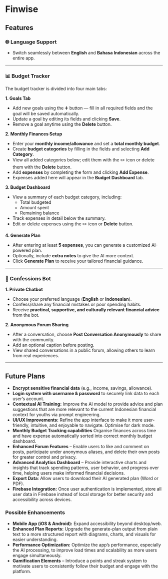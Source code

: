 # Finwise

## Features

### 🌐 Language Support

- Switch seamlessly between **English** and **Bahasa Indonesian** across the entire app.

---

### 📊 Budget Tracker

The budget tracker is divided into four main tabs:

**1. Goals Tab**

- Add new goals using the ➕ button — fill in all required fields and the goal will be saved automatically.
- Update a goal by editing its fields and clicking **Save**.
- Remove a goal anytime using the **Delete** button.

**2. Monthly Finances Setup**

- Enter your **monthly income/allowance** and set a **total monthly budget**.
- Create **budget categories** by filling in the fields and selecting **Add Category**.
- View all added categories below; edit them with the ✏️ icon or delete them with the **Delete** button.
- Add **expenses** by completing the form and clicking **Add Expense**.
- Expenses added here will appear in the **Budget Dashboard** tab.

**3. Budget Dashboard**

- View a summary of each budget category, including:
  - Total budgeted
  - Amount spent
  - Remaining balance
- Track expenses in detail below the summary.
- Edit or delete expenses using the ✏️ icon or **Delete** button.

**4. Generate Plan**

- After entering at least **5 expenses**, you can generate a customized AI-powered plan.
- Optionally, include **extra notes** to give the AI more context.
- Click **Generate Plan** to receive your tailored financial guidance.

---

### 📝 Confessions Bot

**1. Private Chatbot**

- Choose your preferred language (**English** or **Indonesian**).
- Confess/share any financial mistakes or poor spending habits.
- Receive **practical, supportive, and culturally relevant financial advice** from the bot.

**2. Anonymous Forum Sharing**

- After a conversation, choose **Post Conversation Anonymously** to share with the community.
- Add an optional caption before posting.
- View shared conversations in a public forum, allowing others to learn from real experiences.

---

## Future Plans
- **Encrypt sensitive financial data** (e.g., income, savings, allowance).
- **Login system with username & password** to securely link data to each user’s account.
- **Contextual AI Training:** Improve the AI model to provide advice and plan suggestions that are more relevant to the current Indonesian financial context for youths via prompt engineering.
- **UI/UX Improvements:** Refine the app interface to make it more user-friendly, intuitive, and enjoyable to navigate. Optimise for dark mode. 
- **Monthly Budget Tracking capabilities** Organise finances across time and have expense automatically sorted into correct monthly budget dashboard.
- **Enhanced Forum Features** – Enable users to like and comment on posts, participate under anonymous aliases, and delete their own posts for greater control and privacy.
- **Advanced Analytics Dashboard** – Provide interactive charts and insights that track spending patterns, user behavior, and progress over time, helping users make informed financial decisions.
- **Export Data**: Allow users to download their AI generated plan (Word or PDF).
- **Firebase Integration:** Once user authentication is implemented, store all user data in Firebase instead of local storage for better security and accessibility across devices.

### Possible Enhancements
- **Mobile App (iOS & Android):** Expand accessibility beyond desktop/web.
- **Enhanced Plan Reports:** Upgrade the generate-plan output from plain text to a more structured report with diagrams, charts, and visuals for easier understanding.
- **Performance Optimization:** Optimize the app’s performance, especially the AI processing, to improve load times and scalability as more users engage simultaneously.
- **Gamification Elements** – Introduce a points and streak system to motivate users to consistently follow their budget and engage with the platform.





